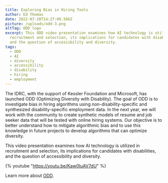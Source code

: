 ```yaml
---
title: Exploring Bias in Hiring Tools
author: Ed Thomas
date: 2022-07-28T14:27:09.566Z
picture: /uploads/odd-3.png
altTag: ODD logo
excerpt: This ODD video presentation examines how AI technology is utilized in
  recruitment and selection, its implications for candidates with disabilities,
  and the question of accessibility and diversity.
tags:
  - ODD
  - AI
  - diversity
  - accessibility
  - disability
  - hiring
  - employment
---
```

The IDRC, with the support of Kessler Foundation and Microsoft, has launched ODD (Optimizing Diversity with Disability). The goal of ODD is to investigate bias in hiring algorithms using non-disability-specific and synthesized disability-specific employment data. In the next year, we will work with the community to create synthetic models of resume and job seeker data that will be tested with online hiring systems. Our objective is to better understand how to mitigate algorithmic bias and to use this knowledge in future projects to develop algorithms that can optimize diversity. 

This video presentation examines how AI technology is utilized in recruitment and selection, its implications for candidates with disabilities, and the question of accessibility and diversity. 

{% youtube "https://youtu.be/Kaw0IuAV7dU" %}

Learn more about [ODD](https://idrc.ocadu.ca/odd/).[](https://www.youtube.com/redirect?event=video_description&redir_token=QUFFLUhqazdscEY3ak4xaDNlQ0Z0NkZFMzJqUmdGOGFBZ3xBQ3Jtc0ttdkNmTEJSbDFpb2ozZGdjcFUxdlVSUWZrOWRkbzlZYmR6RUlvRjFhenNIOVQ5NnF5U0dPSV8yNzJkbDQ0MTZmSXd1OHN6aDhvNDZEQUlGdEtiNktsMnM2aHVCYlY5aGp6SnpRZzBoODRJVFY1NFBhSQ&q=https%3A%2F%2Fidrc.ocadu.ca%2Fodd%2F&v=Kaw0IuAV7dU)